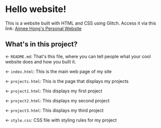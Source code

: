# Hello website!

This is a website built with HTML and CSS using Glitch. Access it via this link: <a href="https://aimeehong.glitch.me/">Aimee Hong's Personal Website</a>

## What's in this project?

← `README.md`: That's this file, where you can tell people what your cool website does and how you built it.

← `index.html`: This is the main web page of my site

← `projects.html`: This is the page that displays my projects

← `project1.html`: This displays my first project

← `project2.html`: This displays my second project

← `project3.html`: This displays my third project

← `style.css`: CSS file with styling rules for my project

